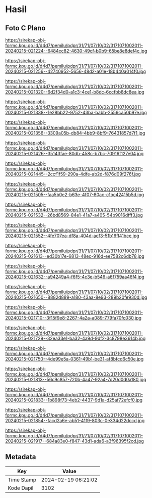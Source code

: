 # Hasil

## Foto C Plano

https://sirekap-obj-formc.kpu.go.id/d4d7/pemilu/pdpr/31/71/07/10/02/3171071002011-20240215-021224--6484cc82-4630-49cf-b0b9-65be8e8def4c.jpg

https://sirekap-obj-formc.kpu.go.id/d4d7/pemilu/pdpr/31/71/07/10/02/3171071002011-20240215-021256--42740952-5656-48d2-a01e-18b440a014f0.jpg

https://sirekap-obj-formc.kpu.go.id/d4d7/pemilu/pdpr/31/71/07/10/02/3171071002011-20240215-021320--6d2f34d0-a1c3-4ce1-b8dc-6ccfbb8dc8ea.jpg

https://sirekap-obj-formc.kpu.go.id/d4d7/pemilu/pdpr/31/71/07/10/02/3171071002011-20240215-021338--1e28bb22-9752-43ba-babb-2559ca50b97e.jpg

https://sirekap-obj-formc.kpu.go.id/d4d7/pemilu/pdpr/31/71/07/10/02/3171071002011-20240215-021356--3309a05b-db84-4bb9-8bf9-76431857d7f1.jpg

https://sirekap-obj-formc.kpu.go.id/d4d7/pemilu/pdpr/31/71/07/10/02/3171071002011-20240215-021426--35143fae-80db-458c-b7bc-70916f127e04.jpg

https://sirekap-obj-formc.kpu.go.id/d4d7/pemilu/pdpr/31/71/07/10/02/3171071002011-20240215-021445--2ccf1f59-290a-4dfe-ab2d-f876d09f276f.jpg

https://sirekap-obj-formc.kpu.go.id/d4d7/pemilu/pdpr/31/71/07/10/02/3171071002011-20240215-021505--faa5b0e2-b63e-4f07-80ac-c1bc42415b5d.jpg

https://sirekap-obj-formc.kpu.go.id/d4d7/pemilu/pdpr/31/71/07/10/02/3171071002011-20240215-021532--26bd8569-84e1-41a7-a405-54b9016dfff3.jpg

https://sirekap-obj-formc.kpu.go.id/d4d7/pemilu/pdpr/31/71/07/10/02/3171071002011-20240215-021552--4fe707ea-df8a-404d-acf3-51b16ff41bce.jpg

https://sirekap-obj-formc.kpu.go.id/d4d7/pemilu/pdpr/31/71/07/10/02/3171071002011-20240215-021613--ed30b17e-6813-48ec-916d-ee7582c6db78.jpg

https://sirekap-obj-formc.kpu.go.id/d4d7/pemilu/pdpr/31/71/07/10/02/3171071002011-20240215-021632--a94249a4-f6f5-4c3e-b546-a6f759aa46f4.jpg

https://sirekap-obj-formc.kpu.go.id/d4d7/pemilu/pdpr/31/71/07/10/02/3171071002011-20240215-021650--8882d889-a180-43aa-8e93-289b20fe930d.jpg

https://sirekap-obj-formc.kpu.go.id/d4d7/pemilu/pdpr/31/71/07/10/02/3171071002011-20240215-021710--3f15f9e8-2267-4a2a-a089-779fa70fc030.jpg

https://sirekap-obj-formc.kpu.go.id/d4d7/pemilu/pdpr/31/71/07/10/02/3171071002011-20240215-021729--32ea33e1-ba32-4a9d-9df2-3c8798e3614b.jpg

https://sirekap-obj-formc.kpu.go.id/d4d7/pemilu/pdpr/31/71/07/10/02/3171071002011-20240215-021750--4de99e5a-0361-49b1-be31-af8bfcd6c50e.jpg

https://sirekap-obj-formc.kpu.go.id/d4d7/pemilu/pdpr/31/71/07/10/02/3171071002011-20240215-021813--56c9c857-720b-4a47-92a4-7d20d0d0a180.jpg

https://sirekap-obj-formc.kpu.go.id/d4d7/pemilu/pdpr/31/71/07/10/02/3171071002011-20240215-021833--1b898f73-4eb2-4437-9d1a-d25af72efcf0.jpg

https://sirekap-obj-formc.kpu.go.id/d4d7/pemilu/pdpr/31/71/07/10/02/3171071002011-20240215-021854--facd2a6e-ab51-41f9-803c-0e334d22dccd.jpg

https://sirekap-obj-formc.kpu.go.id/d4d7/pemilu/pdpr/31/71/07/10/02/3171071002011-20240215-021917--684a83e0-f847-43d1-ada6-a3f96395f2cd.jpg


## Metadata

| Key        | Value               |
| ---------- | ------------------- |
| Time Stamp | 2024-02-19 06:21:02 |
| Kode Dapil | 3102                |



